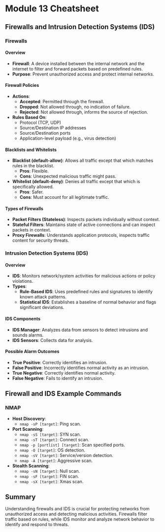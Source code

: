 # Module 13 Cheatsheet

## Firewalls and Intrusion Detection Systems (IDS)

### Firewalls

#### Overview
- **Firewall**: A device installed between the internal network and the internet to filter and forward packets based on predefined rules.
- **Purpose**: Prevent unauthorized access and protect internal networks.

#### Firewall Policies
- **Actions**:
  - **Accepted**: Permitted through the firewall.
  - **Dropped**: Not allowed through, no indication of failure.
  - **Rejected**: Not allowed through, informs the source of rejection.
- **Rules Based On**:
  - Protocol (TCP, UDP)
  - Source/Destination IP addresses
  - Source/Destination ports
  - Application-level payload (e.g., virus detection)

#### Blacklists and Whitelists
- **Blacklist (default-allow)**: Allows all traffic except that which matches rules in the blacklist.
  - **Pros**: Flexible.
  - **Cons**: Unexpected malicious traffic might pass.
- **Whitelist (default-deny)**: Denies all traffic except that which is specifically allowed.
  - **Pros**: Safer.
  - **Cons**: Must account for all legitimate traffic.

#### Types of Firewalls
- **Packet Filters (Stateless)**: Inspects packets individually without context.
- **Stateful Filters**: Maintains state of active connections and can inspect packets in context.
- **Proxy Firewalls**: Understands application protocols, inspects traffic content for security threats.

### Intrusion Detection Systems (IDS)

#### Overview
- **IDS**: Monitors network/system activities for malicious actions or policy violations.
- **Types**:
  - **Rule-Based IDS**: Uses predefined rules and signatures to identify known attack patterns.
  - **Statistical IDS**: Establishes a baseline of normal behavior and flags significant deviations.

#### IDS Components
- **IDS Manager**: Analyzes data from sensors to detect intrusions and sounds alarms.
- **IDS Sensors**: Collects data for analysis.

#### Possible Alarm Outcomes
- **True Positive**: Correctly identifies an intrusion.
- **False Positive**: Incorrectly identifies normal activity as an intrusion.
- **True Negative**: Correctly identifies normal activity.
- **False Negative**: Fails to identify an intrusion.

## Firewall and IDS Example Commands

### NMAP
- **Host Discovery**:
  - `nmap -sP [target]`: Ping scan.
- **Port Scanning**:
  - `nmap -sS [target]`: SYN scan.
  - `nmap -sT [target]`: Connect scan.
  - `nmap -p [portlist] [target]`: Scan specified ports.
  - `nmap -O [target]`: OS detection.
  - `nmap -sV [target]`: Service/version detection.
  - `nmap -A [target]`: Aggressive scan.
- **Stealth Scanning**:
  - `nmap -sN [target]`: Null scan.
  - `nmap -sF [target]`: FIN scan.
  - `nmap -sX [target]`: Xmas scan.

## Summary
Understanding firewalls and IDS is crucial for protecting networks from unauthorized access and detecting malicious activities. Firewalls filter traffic based on rules, while IDS monitor and analyze network behavior to identify and respond to threats.